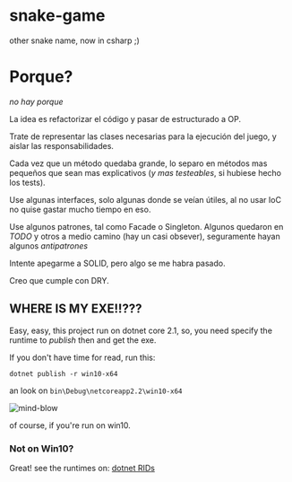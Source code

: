 # snake-game
other snake name, now in csharp ;)

# Porque?
_no hay porque_

La idea es refactorizar el código y pasar de estructurado a OP.

Trate de representar las clases necesarias para la ejecución del juego, y aislar las responsabilidades.

Cada vez que un método quedaba grande, lo separo en métodos mas pequeños que sean mas explicativos (_y mas testeables_, si hubiese hecho los tests).

Use algunas interfaces, solo algunas donde se veían útiles, al no usar IoC no quise gastar mucho tiempo en eso.

Use algunos patrones, tal como Facade o Singleton. Algunos quedaron en _TODO_ y otros a medio camino (hay un casi obsever), seguramente hayan algunos _antipatrones_

Intente apegarme a SOLID, pero algo se me habra pasado.

Creo que cumple con DRY.



## WHERE IS MY EXE!!???
Easy, easy, this project run on dotnet core 2.1, so, you need specify the runtime to _publish_ then and get the exe.

If you don't have time for read, run this:

```shell
dotnet publish -r win10-x64
```
an look on `bin\Debug\netcoreapp2.2\win10-x64`

![mind-blow](https://media.giphy.com/media/xT0xeJpnrWC4XWblEk/giphy-downsized.gif)

of course, if you're run on win10.

### Not on Win10?
Great! see the runtimes on: [dotnet RIDs](https://docs.microsoft.com/en-us/dotnet/core/rid-catalog#using-rids)
